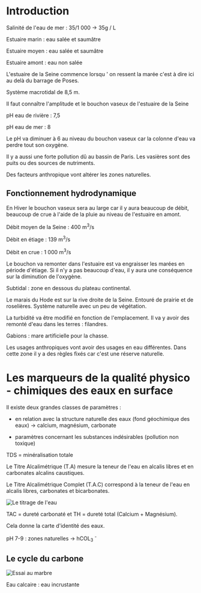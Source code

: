 # Introduction

Salinité de l'eau de mer : 35/1 000 -> 35g / L

Estuaire marin : eau salée et saumâtre

Estuaire moyen : eau salée et saumâtre

Estuaire amont : eau non salée

L'estuaire de la Seine commence lorsqu ' on ressent la marée c'est à dire ici au delà du barrage de Poses.

Système macrotidal de 8,5 m.

Il faut connaître l'amplitude et le bouchon vaseux de l'estuaire de la Seine

pH eau de rivière : 7,5

pH eau de mer : 8

Le pH va diminuer à 6 au niveau du bouchon vaseux car la colonne d'eau va perdre tout son oxygène.

Il y a aussi une forte pollution dû au bassin de Paris. Les vasières sont des puits ou des sources de nutriments. 

Des facteurs anthropique vont altérer les zones naturelles.

## Fonctionnement hydrodynamique

En Hiver le bouchon vaseux sera au large car il y aura beaucoup de débit, beaucoup de crue à l'aide de la pluie au niveau de l'estuaire en amont. 

Débit moyen de la Seine : 400 m<sup>3</sup>/s

Débit en étiage : 139 m<sup>3</sup>/s

Débit en crue : 1 000 m<sup>3</sup>/s

Le bouchon va remonter dans l'estuaire est va engraisser les marées en période d'étiage. Si il n'y a pas beaucoup d'eau, il y aura une conséquence sur la diminution de l'oxygène.

Subtidal : zone en dessous du plateau continental.

Le marais du Hode est sur la rive droite de la Seine. Entouré de prairie et de roselières. Système naturelle avec un peu de végétation.

La turbidité va être modifié en fonction de l'emplacement. Il va y avoir des remonté d'eau dans les terres : filandres.

Gabions : mare artificielle pour la chasse.

Les usages anthropiques vont avoir des usages en eau différentes. Dans cette zone il y a des règles fixés car c'est une réserve naturelle.

# Les marqueurs de la qualité physico - chimiques des eaux en surface

Il existe deux grandes classes de paramètres :

* en relation avec la structure naturelle des eaux (fond géochimique des eaux) -> calcium, magnésium, carbonate

* paramètres concernant les substances indésirables (pollution non toxique)

TDS = minéralisation totale

Le Titre Alcalimétrique (T.A) mesure la teneur de l'eau en alcalis libres et en carbonates alcalins caustiques.  

Le  Titre  Alcalimétrique  Complet  (T.A.C)  correspond  à  la  teneur  de  l'eau  en  alcalis libres, carbonates et bicarbonates.

![Le titrage de l'eau](Images/titrage.jpg)

TAC = dureté carbonaté et TH = dureté total (Calcium + Magnésium).

Cela donne la carte d'identité des eaux.

pH 7-9 : zones naturelles -> hCOL<sub>3</sub> <sup>-</sup>

## Le cycle du carbone

![Essai au marbre](Images/essaiaumarbre.jpg)

Eau calcaire : eau incrustante
